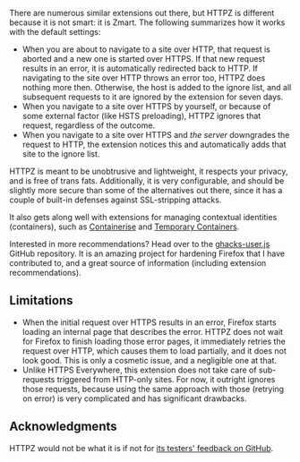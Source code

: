 There are numerous similar extensions out there, but HTTPZ is different because it is not smart: it is Zmart. The following summarizes how it works with the default settings:
- When you are about to navigate to a site over HTTP, that request is aborted and a new one is started over HTTPS. If that new request results in an error, it is automatically redirected back to HTTP. If navigating to the site over HTTP throws an error too, HTTPZ does nothing more then. Otherwise, the host is added to the ignore list, and all subsequent requests to it are ignored by the extension for seven days.
- When you navigate to a site over HTTPS by yourself, or because of some external factor (like HSTS preloading), HTTPZ ignores that request, regardless of the outcome.
- When you navigate to a site over HTTPS and *the server* downgrades the request to HTTP, the extension notices this and automatically adds that site to the ignore list.

HTTPZ is meant to be unobtrusive and lightweight, it respects your privacy, and is free of trans fats. Additionally, it is very configurable, and should be slightly more secure than some of the alternatives out there, since it has a couple of built-in defenses against SSL-stripping attacks.

It also gets along well with extensions for managing contextual identities (containers), such as [Containerise][Cont] and [Temporary Containers][TC].

Interested in more recommendations? Head over to the [ghacks-user.js][user.js] GitHub repository. It is an amazing project for hardening Firefox that I have contributed to, and a great source of information (including extension recommendations).

Limitations
------------
- When the initial request over HTTPS results in an error, Firefox starts loading an internal page that describes the error. HTTPZ does not wait for Firefox to finish loading those error pages, it immediately retries the request over HTTP, which causes them to load partially, and it does not look good. This is only a cosmetic issue, and a negligible one at that.
- Unlike HTTPS Everywhere, this extension does not take care of sub-requests triggered from HTTP-only sites. For now, it outright ignores those requests, because using the same approach with those (retrying on error) is very complicated and has significant drawbacks.

Acknowledgments
---------------
HTTPZ would not be what it is if not for [its testers' feedback on GitHub][issues].

[TC]: https://addons.mozilla.org/firefox/addon/temporary-containers/
[Cont]: https://addons.mozilla.org/firefox/addon/containerise/
[user.js]: https://github.com/ghacksuserjs/ghacks-user.js
[issues]: https://github.com/claustromaniac/httpz/issues
